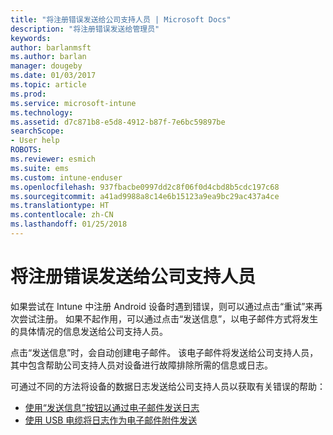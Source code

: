 ```yaml
---
title: "将注册错误发送给公司支持人员 | Microsoft Docs"
description: "将注册错误发送给管理员"
keywords: 
author: barlanmsft
ms.author: barlan
manager: dougeby
ms.date: 01/03/2017
ms.topic: article
ms.prod: 
ms.service: microsoft-intune
ms.technology: 
ms.assetid: d7c871b8-e5d8-4912-b87f-7e6bc59897be
searchScope:
- User help
ROBOTS: 
ms.reviewer: esmich
ms.suite: ems
ms.custom: intune-enduser
ms.openlocfilehash: 937fbacbe0997dd2c8f06f0d4cbd8b5cdc197c68
ms.sourcegitcommit: a41ad9988a8c14e6b15123a9ea9bc29ac437a4ce
ms.translationtype: HT
ms.contentlocale: zh-CN
ms.lasthandoff: 01/25/2018
---
```

# <a name="send-enrollment-errors-to-your-company-support"></a>将注册错误发送给公司支持人员

如果尝试在 Intune 中注册 Android 设备时遇到错误，则可以通过点击“重试”来再次尝试注册。 如果不起作用，可以通过点击“发送信息”，以电子邮件方式将发生的具体情况的信息发送给公司支持人员。

点击“发送信息”时，会自动创建电子邮件。 该电子邮件将发送给公司支持人员，其中包含帮助公司支持人员对设备进行故障排除所需的信息或日志。

可通过不同的方法将设备的数据日志发送给公司支持人员以获取有关错误的帮助：

- [使用“发送信息”按钮以通过电子邮件发送日志](send-logs-to-your-it-admin-by-email-android.md)
- [使用 USB 电缆将日志作为电子邮件附件发送](send-logs-to-your-it-admin-using-cable-android.md)
